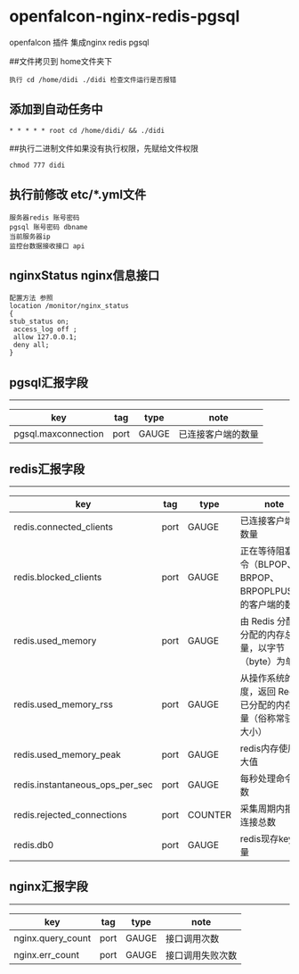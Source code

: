 # openfalcon-nginx-redis-pgsql
openfalcon 插件  集成nginx redis pgsql

##文件拷贝到 home文件夹下
```cassandraql
执行 cd /home/didi ./didi 检查文件运行是否报错 
```

## 添加到自动任务中 
```cassandraql
* * * * * root cd /home/didi/ && ./didi 
```


##执行二进制文件如果没有执行权限，先赋给文件权限

```cassandraql
chmod 777 didi 
```

## 执行前修改 etc/*.yml文件

```cassandraql
服务器redis 账号密码 
pgsql 账号密码 dbname 
当前服务器ip 
监控台数据接收接口 api   
```

## nginxStatus nginx信息接口 

```cassandraql
配置方法 参照 
location /monitor/nginx_status 
{ 
stub_status on;
 access_log off ;
 allow 127.0.0.1;
 deny all; 
} 
```


## pgsql汇报字段

--------------------------------
| key |  tag | type | note |
|-----|------|------|------|
|pgsql.maxconnection|port|GAUGE|已连接客户端的数量|

## redis汇报字段

--------------------------------
| key |  tag | type | note |
|-----|------|------|------|
|redis.connected_clients|port|GAUGE|已连接客户端的数量|
|redis.blocked_clients|port|GAUGE|正在等待阻塞命令（BLPOP、BRPOP、BRPOPLPUSH）的客户端的数量|
|redis.used_memory|port|GAUGE|由 Redis 分配器分配的内存总量，以字节（byte）为单位|
|redis.used_memory_rss|port|GAUGE| 从操作系统的角度，返回 Redis 已分配的内存总量（俗称常驻集大小）|
|redis.used_memory_peak|port|GAUGE|redis内存使用最大值|
|redis.instantaneous_ops_per_sec|port|GAUGE|每秒处理命令条数|
|redis.rejected_connections|port|COUNTER|采集周期内拒绝连接总数|
|redis.db0|port|GAUGE|redis现存key数量|


## nginx汇报字段

--------------------------------
| key |  tag | type | note |
|-----|------|------|------|
|nginx.query_count|port|GAUGE|接口调用次数|
|nginx.err_count|port|GAUGE|接口调用失败次数|
